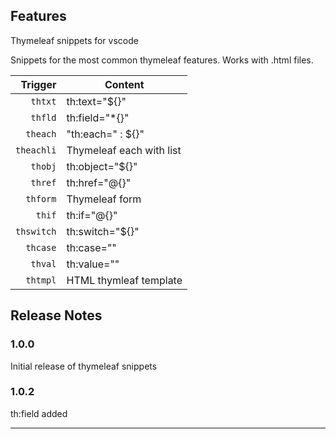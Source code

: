 ## Features

Thymeleaf snippets for vscode

Snippets for the most common thymeleaf features. Works with .html files.

| Trigger  | Content |
| -------: | ------- |
| `thtxt`   | th:text="${}" |
| `thfld`   | th:field="*{}" |
| `theach`   |"th:each=" : ${}" |
| `theachli`  | Thymeleaf each with list |
| `thobj`  | th:object="${}" |
| `thref`  | th:href="@{}" |
| `thform`  | Thymeleaf form |
| `thif`   | th:if="@{}" |
| `thswitch`  | th:switch="${}" |
| `thcase`  | th:case="" |
| `thval`  | th:value="" |
| `thtmpl`  | HTML thymleaf template |

## Release Notes

### 1.0.0

Initial release of thymeleaf snippets

### 1.0.2

th:field added

-----------------------------------------------------------------------------------------------------------
